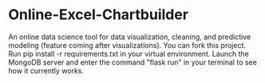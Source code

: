 # Online-Excel-Chartbuilder
An online data science tool for data visualization, cleaning, and predictive modeling (feature coming after visualizations). You can fork this project. Run pip install -r requirements.txt in your virtual environment. Launch the MongoDB server and enter the command "flask run" in your terminal to see how it currently works.
